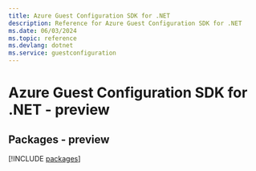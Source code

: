 ```yaml
---
title: Azure Guest Configuration SDK for .NET
description: Reference for Azure Guest Configuration SDK for .NET
ms.date: 06/03/2024
ms.topic: reference
ms.devlang: dotnet
ms.service: guestconfiguration
---
```

# Azure Guest Configuration SDK for .NET - preview
## Packages - preview
[!INCLUDE [packages](guest-configuration-index.md)]